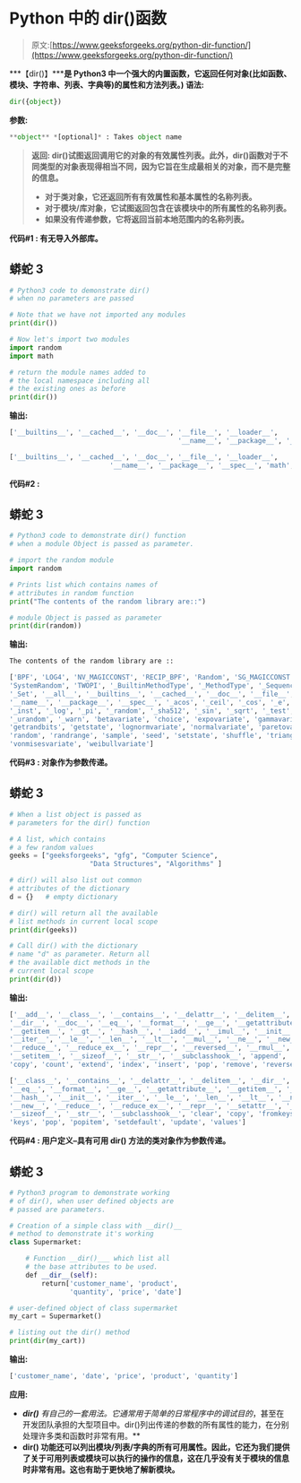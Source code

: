 # Python 中的 dir()函数

> 原文:[https://www.geeksforgeeks.org/python-dir-function/](https://www.geeksforgeeks.org/python-dir-function/)

***【dir()】*****是 Python3 中一个强大的内置函数，它返回任何对象(比如函数、模块、字符串、列表、字典等)的属性和方法列表。)
**语法:**** 

```py
dir({object})
```

****参数:**** 

```py
**object** *[optional]* : Takes object name
```

> ****返回:**
> dir()试图返回调用它的对象的有效属性列表。此外，dir()函数对于不同类型的对象表现得相当不同，因为它旨在生成最相关的对象，而不是完整的信息。** 
> 
> *   **对于类对象，它还返回所有有效属性和基本属性的名称列表。** 
> *   **对于模块/库对象，它试图返回包含在该模块中的所有属性的名称列表。** 
> *   **如果没有传递参数，它将返回当前本地范围内的名称列表。**

 ****代码#1 :** 有无导入外部库。** 

## **蟒蛇 3**

```py
# Python3 code to demonstrate dir()
# when no parameters are passed

# Note that we have not imported any modules
print(dir())

# Now let's import two modules
import random
import math

# return the module names added to
# the local namespace including all
# the existing ones as before
print(dir())
```

****输出:**** 

```py
['__builtins__', '__cached__', '__doc__', '__file__', '__loader__',
                                          '__name__', '__package__', '__spec__']

['__builtins__', '__cached__', '__doc__', '__file__', '__loader__',
                         '__name__', '__package__', '__spec__', 'math', 'random']
```

 ****代码#2 :**** 

## **蟒蛇 3**

```py
# Python3 code to demonstrate dir() function
# when a module Object is passed as parameter.

# import the random module
import random

# Prints list which contains names of
# attributes in random function
print("The contents of the random library are::")

# module Object is passed as parameter
print(dir(random))
```

****输出:**** 

```py
The contents of the random library are ::

['BPF', 'LOG4', 'NV_MAGICCONST', 'RECIP_BPF', 'Random', 'SG_MAGICCONST',
'SystemRandom', 'TWOPI', '_BuiltinMethodType', '_MethodType', '_Sequence',
'_Set', '__all__', '__builtins__', '__cached__', '__doc__', '__file__', '__loader__',
'__name__', '__package__', '__spec__', '_acos', '_ceil', '_cos', '_e', '_exp',
'_inst', '_log', '_pi', '_random', '_sha512', '_sin', '_sqrt', '_test', '_test_generator',
'_urandom', '_warn', 'betavariate', 'choice', 'expovariate', 'gammavariate', 'gauss',
'getrandbits', 'getstate', 'lognormvariate', 'normalvariate', 'paretovariate', 'randint',
'random', 'randrange', 'sample', 'seed', 'setstate', 'shuffle', 'triangular', 'uniform',
'vonmisesvariate', 'weibullvariate']
```

 ****代码#3 :** 对象作为参数传递。** 

## **蟒蛇 3**

```py
# When a list object is passed as
# parameters for the dir() function

# A list, which contains
# a few random values
geeks = ["geeksforgeeks", "gfg", "Computer Science",
                    "Data Structures", "Algorithms" ]

# dir() will also list out common
# attributes of the dictionary
d = {}   # empty dictionary

# dir() will return all the available
# list methods in current local scope
print(dir(geeks))

# Call dir() with the dictionary
# name "d" as parameter. Return all
# the available dict methods in the
# current local scope
print(dir(d))
```

****输出:**** 

```py
['__add__', '__class__', '__contains__', '__delattr__', '__delitem__',
'__dir__', '__doc__', '__eq__', '__format__', '__ge__', '__getattribute__', 
'__getitem__', '__gt__', '__hash__', '__iadd__', '__imul__', '__init__', 
'__iter__', '__le__', '__len__', '__lt__', '__mul__', '__ne__', '__new__', 
'__reduce__', '__reduce_ex__', '__repr__', '__reversed__', '__rmul__', '__setattr__', 
'__setitem__', '__sizeof__', '__str__', '__subclasshook__', 'append', 'clear', 
'copy', 'count', 'extend', 'index', 'insert', 'pop', 'remove', 'reverse', 'sort']

['__class__', '__contains__', '__delattr__', '__delitem__', '__dir__', '__doc__', 
'__eq__', '__format__', '__ge__', '__getattribute__', '__getitem__', '__gt__', 
'__hash__', '__init__', '__iter__', '__le__', '__len__', '__lt__', '__ne__', 
'__new__', '__reduce__', '__reduce_ex__', '__repr__', '__setattr__', '__setitem__', 
'__sizeof__', '__str__', '__subclasshook__', 'clear', 'copy', 'fromkeys', 'get', 'items', 
'keys', 'pop', 'popitem', 'setdefault', 'update', 'values']
```

 ****代码#4 :** 用户定义–具有可用 __dir()__ 方法的类对象作为参数传递。** 

## **蟒蛇 3**

```py
# Python3 program to demonstrate working
# of dir(), when user defined objects are
# passed are parameters.

# Creation of a simple class with __dir()__
# method to demonstrate it's working
class Supermarket:

    # Function __dir()___ which list all
    # the base attributes to be used.
    def __dir__(self):
        return['customer_name', 'product',
               'quantity', 'price', 'date']

# user-defined object of class supermarket
my_cart = Supermarket()

# listing out the dir() method
print(dir(my_cart))
```

****输出:**** 

```py
['customer_name', 'date', 'price', 'product', 'quantity']
```

 ****应用:**** 

*   ****dir()** 有自己的一套用法。它通常用于简单的日常程序中的*调试目的*，甚至在开发团队承担的大型项目中。dir()列出传递的参数的所有属性的能力，在分别处理许多类和函数时非常有用。** 
*   ****dir()** 功能还可以列出模块/列表/字典的所有可用属性。因此，它还为我们提供了关于可用列表或模块可以执行的操作的信息，这在几乎没有关于模块的信息时非常有用。这也有助于更快地了解新模块。**